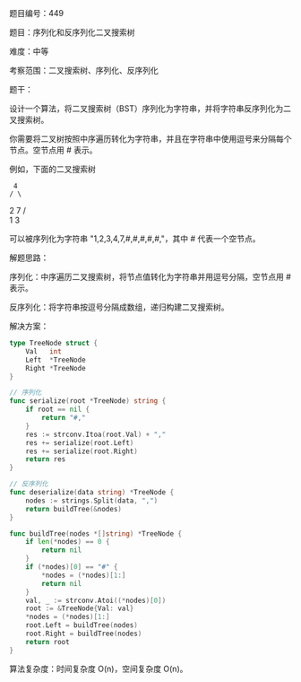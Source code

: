 题目编号：449

题目：序列化和反序列化二叉搜索树

难度：中等

考察范围：二叉搜索树、序列化、反序列化

题干：

设计一个算法，将二叉搜索树（BST）序列化为字符串，并将字符串反序列化为二叉搜索树。

你需要将二叉树按照中序遍历转化为字符串，并且在字符串中使用逗号来分隔每个节点。空节点用 # 表示。

例如，下面的二叉搜索树

     4
    / \
   2   7
  / \
 1   3

可以被序列化为字符串 "1,2,3,4,7,#,#,#,#,#,"，其中 # 代表一个空节点。

解题思路：

序列化：中序遍历二叉搜索树，将节点值转化为字符串并用逗号分隔，空节点用 # 表示。

反序列化：将字符串按逗号分隔成数组，递归构建二叉搜索树。

解决方案：

```go
type TreeNode struct {
    Val   int
    Left  *TreeNode
    Right *TreeNode
}

// 序列化
func serialize(root *TreeNode) string {
    if root == nil {
        return "#,"
    }
    res := strconv.Itoa(root.Val) + ","
    res += serialize(root.Left)
    res += serialize(root.Right)
    return res
}

// 反序列化
func deserialize(data string) *TreeNode {
    nodes := strings.Split(data, ",")
    return buildTree(&nodes)
}

func buildTree(nodes *[]string) *TreeNode {
    if len(*nodes) == 0 {
        return nil
    }
    if (*nodes)[0] == "#" {
        *nodes = (*nodes)[1:]
        return nil
    }
    val, _ := strconv.Atoi((*nodes)[0])
    root := &TreeNode{Val: val}
    *nodes = (*nodes)[1:]
    root.Left = buildTree(nodes)
    root.Right = buildTree(nodes)
    return root
}
```

算法复杂度：时间复杂度 O(n)，空间复杂度 O(n)。